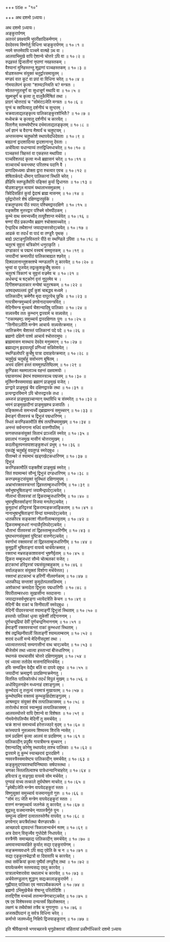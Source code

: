 +++
title = "१०"

+++
अथ दशमो ऽध्यायः।

अथ दशमो ऽध्यायः।  
अङ्कुरार्पणम्  
अतःपरं प्रवक्ष्यामि भूपरीक्षादिकर्मणाम् ।  
देवदेवस्य विष्णोर्तु विधिना चाङ्कुरार्पणम् ॥ १०।१ ॥  
नवमे सप्तमेवापि पञ्चमे वात्षहे ऽथ वा ।  
आलयाभिमुखे वापि ऐशान्ये चोत्तरे ऽपि वा ॥ १०।२ ॥  
रुद्रहस्तं द्विजातीनां नृपाणां नवहस्तकम् ।  
वैश्यानां मुनिहस्तन्तु शूद्राणां पञ्चहस्तकम् ॥ १०।३ ॥  
षोडशस्तम्भ संयुक्तं चतुर्द्वारसमायुतम् ।  
मण्डपं वात कूटं वा प्रपां वा विधिना चरेत् ॥ १०।४ ॥  
गोमयालेपनं कृत्वा "शाम्यऽन्त्विति च? मन्त्रतः ।  
श्वेततन्त्तुलचूर्णं वा सुधाचूर्ण मथापि वा ॥ १०।५ ॥  
सूक्ष्मचूर्णं च कृत्वा तु वालुकैर्मिश्रितं तथा ।  
प्राग्रगं चोत्तराग्रं च "सोमंराऽजेति मन्त्रतः ॥ १०।६ ॥  
युग्मं च स्रायित्वातु दर्शनीयं च सुन्दरम् ।  
चक्रवालाद्यलङ्कृत्य पालिकाङ्कुरशोभितैः? ॥ १०।७ ॥  
मध्येचक्रं च कृत्वातु दर्शनीयं च कारयेत् ।  
वितानैस् स्तम्भवेष्टैश्च दर्भमालाद्यलङ्कृतम् ॥ १०।८ ॥  
धर्मं ज्ञानं च वैराग्य मैश्वर्यं च चतुष्टयम् ।  
अन्तस्त्सम्भ चतुष्कोशे स्थापयेदधिदेवताः ॥ १०।९ ॥  
बाह्यानां द्वादशादित्या द्वादशानान्तु देवताः ।  
अर्चयित्वा यधान्याय्यं तत्तद्विधिमधाचरेत् ॥ १०।१० ॥  
पञ्चहस्तं त्रिहस्तं वा एकहस्त मथापिवा ।  
पञ्चविंशत्पदं कृत्वा मध्ये ब्रह्मासनं चरेत् ॥ १०।११ ॥  
सञ्चारार्थं फवन्त्यष्ट परितश्च पदानि वै ।  
प्रागादिमध्यमाः प्रोक्ता द्वारा श्चत्वार एवच ॥ १०।१२ ॥  
शेषितार्कपदे धीमान् पालिकानां स्थितिं चरेत् ।  
व्रीहिभि स्तण्डुलैर्वापि पङ्क्तिं कुर्या द्विधानतः ॥ १०।१३ ॥  
षोडशाङ्गुल मायामं यथालाभसमुन्नतम् ।  
त्रिवेदिसहितं कुर्या द्वेदाश्रं ब्राह्म मासनम् ॥ १०।१४ ॥  
पूर्वद्वारोत्तरे शेषं दक्षिणद्वारपूर्वके ।  
वक्रतुण्डस्य पीठं स्यात् पश्चिमद्वारदक्षिणे ॥ १०।१५ ॥  
पङ्क्तीश मुत्तरद्वार पश्चिमे सोमपीठकम् ।  
कुम्भे वाथ समभ्यर्च्येत् तत्पूर्वेशान्त मर्चयेत् ॥ १०।१६ ॥  
षण्णां पीठं प्रकल्प्यैव ब्रह्मण श्चोक्तवच्चरेत् ।  
ऐन्द्रादिच तथैशान्तं जयाद्यप्सरसोर्ऽचयेत् ॥ १०।१७ ॥  
आढकं वा तदर्धं वा पादं वा तण्डुरैः पृथक् ।  
बाह्ये ऽष्टाङ्गुलिविस्तारे पीठे वा स्थण्डिले ऽपिवा ॥ १०।१८ ॥  
चतुरश्रं सुवृत्तं चत्रिकोणं धनुराकृति ।  
दण्डाकारं च पद्माभं वस्वश्रं समवृत्तकम् ॥ १०।१९ ॥  
जयादीनां क्रमात्पीठं पालिकाबाह्यत श्छरेत् ।  
दिक्पालानान्तुशक्तश्चे न्मण्डलानि तु कारयेत् ॥ १०।२० ॥  
भूम्यां वा पूजयेत् तद्वत्कुशकूर्चेषु सत्वरः ।  
चतुरश्रं त्रिकाणं च सुवृत्तं वज्रमेव च ॥ १०।२१ ॥  
अर्धचन्द्रं च षट्कोणं वृत्तं नूपुरमेव च ।  
दिगीशमण्डलाकार मन्येषां चतुरश्रकम् ॥ १०।२२ ॥  
अश्वद्थपल्लवं दूर्वां कुशं चाबद्ध्य मध्यमे ।  
पालिकादीन् क्रमेणैव मृदा वापूरयेच् छुचिः ॥ १०।२३ ॥  
गायत्रीमन्त्रमुच्चार्य प्रणवेनादायमन्त्रवित् ।  
मेदिनीमन्त्र मुच्चार्य चैशान्यादिषु पालिकाः ॥ १०।२४ ॥  
सन्न्यस्यैव ततः कुम्भान् द्वारवामे च सन्न्यसेत् ।  
"राकामहम्ऽ समुच्चार्य द्वारदक्षिणतः पुनः ॥ १०।२५ ॥  
"सिनीवाऽलीति मन्त्रेण आचार्यः सन्न्यसेत्क्रमात् ।  
जातिक्रमेण चैशास्तं पालिकानां पदे पदे ॥ १०।२६ ॥  
ब्रह्मणो दक्षिणे पार्श्व आचार्य श्चोत्तरामुघः ।  
ब्राह्ममासन मास्थाय देवदेव मनुस्मरन् ॥ १०।२७ ॥  
ब्रह्माद्यान् हृदयात्पूर्वं प्रणिध्यां सन्निवेशयेत् ।  
स्थण्डिलोपरि कूर्चेषु पात्रा दावाहयेत्क्रमात् ॥ १०।२८ ॥  
चतुर्मुखं चतुर्बाहुं सर्वाभरण बूषितम् ।  
अभयं दक्षिणं हस्तं वाममूरुप्रतिष्ठितम् ॥ १०।२९ ॥  
कुण्डिका मक्षमालाञ्च वहन्तं दक्षवामयोः ।  
पद्मासनस्थं हेमाभं श्यामवस्त्रञ्च पद्मजम् ॥ १०।३० ॥  
मूर्तिमन्त्रैस्समावाह्य ब्रह्माणं प्राङ्मुखं यजेत् ।  
प्राग्द्वारे प्राङ्मुखं चैव दक्षिणद्वारके तथा ॥ १०।३१ ॥  
प्रत्यग्द्वारविमाने ऽपि चोत्तरद्वारके तधा ।  
अब्जजं प्राङ्मुखञ्चान्यान् यथाविधि च संस्मरेत् ॥ १०।३२ ॥  
भवनं प्राङ्मुखादीनां प्राङ्मुखश्च प्रजापतिः ।  
पङ्क्तिमध्ये समभ्यर्च्ये द्ब्राह्ममन्त्रं समुच्चरन् ॥ १०।३३ ॥  
हेमाङ्गं पीतवस्त्रं च द्विभुजं पद्मधारिणम् ।  
स्धितं करण्डिकामौलिं शेषं तत्पश्चिमामुखम् ॥ १०।३४ ॥  
अनन्तं सर्वनागाना मधिपं वारुणीपतिम् ।  
फणसप्तकसंयुक्तं सिताभं प्राञ्जलिं स्मरेत् ॥ १०।३५ ॥  
प्रवालाभं गजमुख मासीनं चोत्तरामुखम् ।  
कदलीचूतपनसपाशाङ्कुशधरं प्रभुम् ॥ १०।३६ ॥  
एकदंष्ट्रं चतुर्बाहुं वग्रतुण्डं स्मरेद्बुधः ।  
पीताम्बरे तं श्यामाभं खड्गखेटकधारिणम् ॥ १०।३७ ॥  
द्विभुजं  
करण्डिकामौलिं पङ्क्तीशं प्राङ्मुखं स्मरेत् ।  
सितं श्यामाम्बरं सौन्युं द्विभुजं दण्डधारिणम् ॥ १०।३८ ॥  
करण्डमकुटसंयुक्तं सुस्थितं दक्षिणामुघम् ।  
अभ्राभांरक्तवस्त्रान्तां द्विहस्ताम्बुजधारिणीम् ॥ १०।३९ ॥  
सर्वभूषाभूषिताङ्गां जयामैन्द्रपदेर्ऽचयेत् ।  
नीलाभां पीतवस्त्रां तां द्विकराम्बुजधारिणीम् ॥ १०।४० ॥  
भूषाभूषितसर्वाङ्गां विजया मनलेर्ऽचयेत् ।  
कुमुदाभां हरिद्वस्त्रां द्विकराम्पङ्कजाङ्किताम् ॥ १०।४१ ॥  
नानाभूषाभूषिताङ्गां विन्दां याम्यपदेर्ऽचयेत् ।  
धातकीपत्र सङ्काशां नीलनीलाम्बरावृताम् ॥ १०।४२ ॥  
द्विकरामम्बुजधरां नन्दान्नैरृतिपदेर्ऽचयेत् ।  
धौताभां पीतवस्त्रां तां द्विहस्ताम्बुजधारिणीम् ॥ १०।४३ ॥  
पुष्पाभरणसंयुक्तां पुष्टिकां वारुणेर्ऽचयेत् ।  
स्वर्णाभां रक्तवस्त्रां तां द्विहस्ताम्बुजधारिणीम् ॥ १०।४४ ॥  
कुमुद्वतीं भूषिताङ्गां वायव्ये चार्चयेत्क्रमात् ।  
रक्ताभा मभ्रसङ्काशवसनां भूषणैर्वृताम् ॥ १०।४५ ॥  
द्विकरा मम्बुजधरां सौम्ये चोत्बलकां यजेत् ।  
हाटकाभां हरिद्वस्त्रां पद्मसंयुतबाहुकाम् ॥ १०।४६ ॥  
सर्वालङ्कार संयुक्तां विशोगा मर्चयेत्ततः) ।  
रक्ताभां हाटकाभां च हरिणीं नीलवर्णकाम् ॥ १०।४७ ॥  
धातकीपद्र सन्ताशां कुमुदोत्पलसन्निभाम् ।  
अशोकाभां क्रमादेता द्विभुजाः पद्मधारिणीः ॥ १०।४८ ॥  
विपरीताम्बरधराः सुखासीना स्तदासनाः ।  
जयाद्यास्सर्वभूषाङ्गा ध्यायेदत्रेति केचन ॥ १०।४९ ॥  
मेदिनीं चैव राकां च सिनीवालीं स्मरेद्बुधः ।  
मेदिनीं पीदवस्त्रान्तां श्यामाङ्गीं द्विभुजां स्थिताम् ॥ १०।५० ॥  
हस्तयोः पालिकां धृत्वा सुकेशीं तद्दिगाननाम् ।  
पूर्णचन्द्रप्रियां देवीं पूर्णचन्द्रनिभाननाम् ॥ १०।५१ ॥  
हेमाङ्गीं रक्तवस्त्रान्तां राकां कुम्भधरां स्थिताम् ।  
शेषं तद्वच्छिनीवालीं सिताङ्गीं श्यामलाम्बराम् ॥ १०।५२ ॥  
शरावं दधतीं मन्ये मेदिनीसदृशां तथा ।  
ध्यात्वातत्तत्पदे सम्यगासीनां वाथ चार्ऽचयेत् ॥ १०।५३ ॥  
बीजेसोमं तथा ध्यात्वा हस्ताभ्यां बीजधारिणम् ।  
स्थानकं वाथचासीवं चोत्तरे दक्षिणामुखम् ॥ १०।५४ ॥  
एवं ध्यात्वा ततोदेव मासनादिभिरर्चयेत् ।  
हविः सम्यङ्मि वेद्यैव बलिं वा दापये द्बुधः ॥ १०।५५ ॥  
जयादीनां क्रमाद्वर्णः प्रादक्षिण्यक्रमेणतु ।  
वितस्तिः पालिकोत्सेधं तदर्धं विपुलं मुखम् ॥ १०।५६ ॥  
अधोविपुलनाहेन मध्यनाहं दशाङ्गुलम् ।  
कुम्भोदयं तु तत्तुल्यं रसमात्रं मुखायतम् ॥ १०।५७ ॥  
कुम्भोष्ठमिव वक्तव्यं कुम्भकुक्षिर्दशाङ्गुलम् ।  
आश्रमद्वार संयुक्तं शेषं तत्पालिकासमम् ॥ १०।५८ ॥  
तारोत्सेधं शरावं स्यान्मुखं तत्पालिकासमम् ।  
आलयस्योत्तरे वापि ऐशान्ये वा विशेषतः ॥ १०।५९ ॥  
गोमयेनोपलिप्यैव मेदिनीं तु समर्चयेत् ।  
चक्रं शान्तं समभ्यर्च्य हरेत्तज्जठरे मृदम् ॥ १०।६० ॥  
कांस्यपात्रे नुसन्न्यस्य शिष्यस्य शिरसि न्यसेत् ।  
ग्रामं प्रदक्षिणं कृत्वा आलयं वा प्रदक्षिणम् ॥ १०।६१ ॥  
पालिकादीन् प्रपूर्यैव गायत्रीमन्त्र मुच्चरन् ।  
ऐशान्यादिषु कोणेषु स्थापयेत् ताश्च पालिकाः ॥ १०।६२ ॥  
द्वारवामे तु कुम्भं स्याच्छरावं द्वारदक्षिणे ।  
नववस्त्रैस्समावेष्ट्य पालिकादीन् समर्चयेत् ॥ १०।६३ ॥  
कङ्कुमुद्गयवाश्चापिनिष्पावाः सर्षपास्तथा ।  
चणका स्तिलतिल्वाश्च पात्रेधान्यानिचाहरेत् ॥ १०।६४ ॥  
हविःपात्रं तु सङ्गृह्य वायव्ये सोम मर्चयेत् ।  
पुण्याहं वाच्य तत्काले तूर्यघोषण माचरेत् ॥ १०।६५ ॥  
"इमेबीऽजेति मन्त्रेण वापयेदङ्कुरां स्ततः ।  
विष्णुसूक्तं समुच्चार्य यजमानयुतो गुरुः ॥ १०।६६ ॥  
"सोमं राऽ जेति मन्त्रेण वापयेदङ्कुरां स्ततः ।  
वारुणं मन्त्रमुच्चार्य जलनेकं तु कारयेत् ॥ १०।६७ ॥  
शूद्रस्तु यजमानश्चेन् नपपस्त्रैर्गुरुं पुनः ।  
सम्पूज्य दक्षिणां दत्वाततस्तेनैव वापयेत् ॥ १०।६८ ॥  
प्रणवेनार् कपत्रैर्वातथा चैरण्डपत्रकैः ।  
आच्छादये द्यावदन्तं त्रिकालाभ्यर्चनं मतम् ॥ १०।६९ ॥  
अत्र देवान् विसृज्यैव गुप्तेदेशे निधापयेत् ।  
वस्त्रैर्नवैः समाच्छाद्य पालिकादीन् समर्चयेत् ॥ १०।७० ॥  
अमावास्याव्यवहिते कुर्यात् सद्या एङ्कुरार्पणम् ।  
सङ्क्रमव्यवधाने ऽपि सद्य एवेति के च न ॥ १०।७१ ॥  
सद्या एङ्कुरश्चेद्रात्रौ वा दिवावापि च कारयेत् ।  
तथा सर्वक्रियां कृत्वा पुष्पैर्वा तण्डुरैस् तथा ॥ १०।७२ ॥  
वापयेत्कर्मण स्तस्यसद्य एवतु कारयेत् ।  
पात्रालाभेशरावेवा यथालाभं च कारयेत् ॥ १०।७३ ॥  
अर्चयेत्तण्डुलान् शुद्धान् सद्यःकालाङ्कुरार्पणे ।  
गृह्णीयात् पालिका एव नवपञ्चैककल्पने ॥ १०।७४ ॥  
ब्रह्मणो ऽभिमुखेचैकं शेषान्तु परितोदिशि ।  
तत्तद्दिगीश मभ्यर्च्य तत्तन्मन्त्रेणचार्ऽचयेत् ॥ १०।७५ ॥  
एष एव विशेषस्स्या दन्यत्सर्वं खिलोक्तवत् ।  
लक्षणं च तथैवोक्तं तत्रैव च गुणागुणाः ॥ १०।७६ ॥  
अजस्रदीपदानं तु सर्वत्र विधिना चरेत् ।  
कर्मान्ते जलमध्येतु निक्षिपे द्विजयाङ्कुरान् ॥ १०।७७ ॥  
    
इति श्रीवैखानसे भगवच्छास्त्रे भृगुप्रोक्तायां संहितायां प्रकीर्णाधिकारे दशमो ऽध्यायः

_____________________________________________________________
